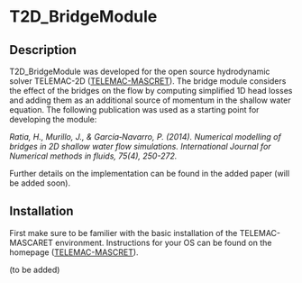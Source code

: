# T2D_BridgeModule
## Description
T2D_BridgeModule was developed for the open source hydrodynamic solver TELEMAC-2D ([TELEMAC-MASCRET](http://www.opentelemac.org/)). The bridge module considers the effect of the bridges on the flow by computing simplified 1D head losses and adding them as an additional source of momentum in the shallow water equation. The following publication was used as a starting point for developing the module:

<em> Ratia, H., Murillo, J., & García‐Navarro, P. (2014). Numerical modelling of bridges in 2D shallow water flow simulations. International Journal for Numerical methods in fluids, 75(4), 250-272. </em>

Further details on the implementation can be found in the added paper (will be added soon).

## Installation

First make sure to be familier with the basic installation of the TELEMAC-MASCARET environment. Instructions for your OS can be found on the homepage ([TELEMAC-MASCRET](http://www.opentelemac.org/)).

(to be added)
